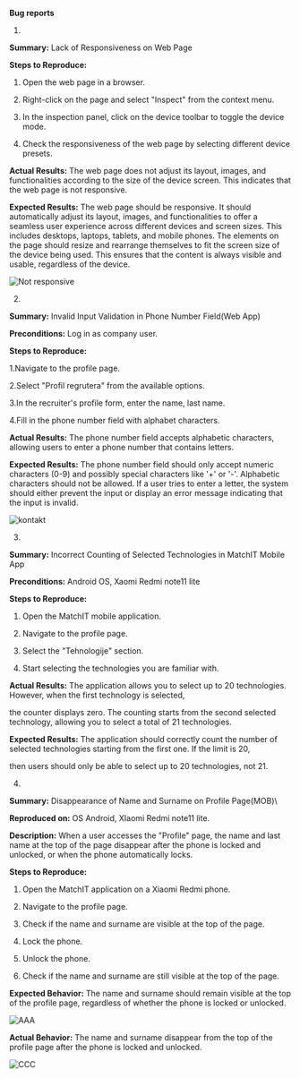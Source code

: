 **Bug reports**

1.

**Summary:** Lack of Responsiveness on Web Page

**Steps to Reproduce:**

1.  Open the web page in a browser.

2.  Right-click on the page and select "Inspect" from the context menu.

3.  In the inspection panel, click on the device toolbar to toggle the device mode.

4.  Check the responsiveness of the web page by selecting different device presets.

**Actual Results:** The web page does not adjust its layout, images, and
functionalities according to the size of the device screen. This
indicates that the web page is not responsive.

**Expected Results:** The web page should be responsive. It should
automatically adjust its layout, images, and functionalities to offer a
seamless user experience across different devices and screen sizes. This
includes desktops, laptops, tablets, and mobile phones. The elements on
the page should resize and rearrange themselves to fit the screen size
of the device being used. This ensures that the content is always
visible and usable, regardless of the device.

![Not responsive](https://github.com/Andrea409/QA-Internship-MatchIT/assets/135378482/1d1884ab-0133-46a6-b00c-e9fdbebd1a96)

2.

**Summary:** Invalid Input Validation in Phone Number Field(Web App)

**Preconditions:** Log in as company user.

**Steps to Reproduce:**

1.Navigate to the profile page.

2.Select "Profil regrutera" from the available options.

3.In the recruiter's profile form, enter the name, last name.

4.Fill in the phone number field with alphabet characters.

**Actual Results:** The phone number field accepts alphabetic characters,
allowing users to enter a phone number that contains letters.

**Expected Results:** The phone number field should only accept numeric
characters (0-9) and possibly special characters like '+' or '-'.
Alphabetic characters should not be allowed. If a user tries to enter a
letter, the system should either prevent the input or display an error
message indicating that the input is invalid.

![kontakt ](https://github.com/Andrea409/QA-Internship-MatchIT/assets/135378482/9acaeb4f-ec51-47a4-b2a6-dc5894f3d295)


3.

**Summary:** Incorrect Counting of Selected Technologies in MatchIT Mobile App

**Preconditions:** Android OS, Xaomi Redmi note11 lite

**Steps to Reproduce:**

1.  Open the MatchIT mobile application.

2.  Navigate to the profile page.

3.  Select the "Tehnologije" section.

4.  Start selecting the technologies you are familiar with.

**Actual Results:** The application allows you to select up to 20 technologies. However, when the first technology is selected, 

the counter displays zero. The counting starts from the second selected technology, allowing you to select a total of 21 technologies.

**Expected Results:** The application should correctly count the number of selected technologies starting from the first one. If the limit is 20,

then users should only be able to select up to 20 technologies, not 21.

4.

**Summary:** Disappearance of Name and Surname on Profile Page(MOB)\

**Reproduced on:** OS Android, XIaomi Redmi note11 lite.

**Description:** When a user accesses the "Profile" page, the name and last
name at the top of the page disappear after the phone is locked and
unlocked, or when the phone automatically locks.

**Steps to Reproduce:**

1.  Open the MatchIT application on a Xiaomi Redmi phone.

2.  Navigate to the profile page.

3.  Check if the name and surname are visible at the top of the page.

4.  Lock the phone.

5.  Unlock the phone.

6.  Check if the name and surname are still visible at the top of the page.

**Expected Behavior:** The name and surname should remain visible at the top
of the profile page, regardless of whether the phone is locked or
unlocked.

![AAA](https://github.com/Andrea409/QA-Internship-MatchIT/assets/135378482/9c66a5a5-3856-4caf-887c-4f0bfd5ca2df)


**Actual Behavior:** The name and surname disappear from the top of the
profile page after the phone is locked and unlocked.

![CCC](https://github.com/Andrea409/QA-Internship-MatchIT/assets/135378482/6b2afcc9-30ea-4a48-b6c8-630fb9b9bb93)
